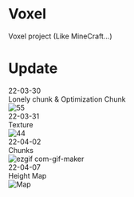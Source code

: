# Voxel
Voxel project  (Like MineCraft...)

Update
========
22-03-30  
Lonely chunk & Optimization Chunk  
![55](https://user-images.githubusercontent.com/101923824/161016484-0c042dea-f6d1-4060-b4d9-1350de9993bf.PNG)  
22-03-31  
Texture  
![44](https://user-images.githubusercontent.com/101923824/161015739-d5d83faf-2370-42a2-b959-0a70495d93aa.PNG)  
22-04-02  
Chunks  
![ezgif com-gif-maker](https://user-images.githubusercontent.com/101923824/161376319-0ee9efee-262e-4e69-973b-370f7901da2c.gif)  
22-04-07  
Height Map  
![Map](https://user-images.githubusercontent.com/101923824/162177901-5ce28a63-85eb-4c73-9faf-67a302a24d53.png)
